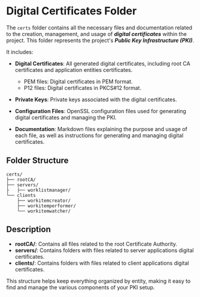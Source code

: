 # Digital Certificates Folder

The `certs` folder contains all the necessary files and documentation related to the creation, management, and usage of **_digital certificates_** within the project. This folder represents the project's **_Public Key Infrastructure (PKI)_**.

It includes:

- **Digital Certificates**: All generated digital certificates, including root CA certificates and application entities certificates.

  - PEM files: Digital certificates in PEM format.
  - P12 files: Digital certificates in PKCS#12 format.

- **Private Keys**: Private keys associated with the digital certificates.

- **Configuration Files**: OpenSSL configuration files used for generating digital certificates and managing the PKI.

- **Documentation**: Markdown files explaining the purpose and usage of each file, as well as instructions for generating and managing digital certificates.

## Folder Structure

```
certs/
├── rootCA/
├── servers/
├   ├── worklistmanager/
└── clients
    ├── workitemcreator/
    ├── workitemperformer/
    └── workitemwatcher/
```

## Description

- **rootCA/**: Contains all files related to the root Certificate Authority.
- **servers/**: Contains folders with files related to server applications digital certificates.
- **clients/**: Contains folders with files related to client applications digital certificates.

This structure helps keep everything organized by entity, making it easy to find and manage the various components of your PKI setup.
